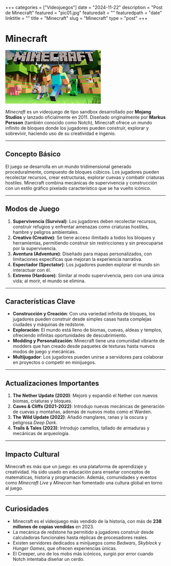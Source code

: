 +++
categories = ["Videojuegos"]
date = "2024-11-22"
description = "Post de Minecraft"
featured = "pic01.jpg"
featuredalt = ""
featuredpath = "date"
linktitle = ""
title = "Minecraft"
slug = "Minecraft"
type = "post"
+++

# Minecraft

![Minecraft](minecraft.jpg)

*Minecraft* es un videojuego de tipo sandbox desarrollado por **Mojang Studios** y lanzado oficialmente en 2011. Diseñado originalmente por **Markus Persson** (también conocido como Notch), Minecraft ofrece un mundo infinito de bloques donde los jugadores pueden construir, explorar y sobrevivir, haciendo uso de su creatividad e ingenio.

---

## Concepto Básico

El juego se desarrolla en un mundo tridimensional generado proceduralmente, compuesto de bloques cúbicos. Los jugadores pueden recolectar recursos, crear estructuras, explorar cuevas y combatir criaturas hostiles. Minecraft combina mecánicas de supervivencia y construcción con un estilo gráfico pixelado característico que se ha vuelto icónico.

---

## Modos de Juego

1. **Supervivencia (Survival)**: Los jugadores deben recolectar recursos, construir refugios y enfrentar amenazas como criaturas hostiles, hambre y peligros ambientales.
2. **Creativo (Creative)**: Se tiene acceso ilimitado a todos los bloques y herramientas, permitiendo construir sin restricciones y sin preocuparse por la supervivencia.
3. **Aventura (Adventure)**: Diseñado para mapas personalizados, con limitaciones específicas que mejoran la experiencia narrativa.
4. **Espectador (Spectator)**: Los jugadores pueden explorar el mundo sin interactuar con él.
5. **Extremo (Hardcore)**: Similar al modo supervivencia, pero con una única vida; al morir, el mundo se elimina.

---

## Características Clave

- **Construcción y Creación**: Con una variedad infinita de bloques, los jugadores pueden construir desde simples casas hasta complejas ciudades y máquinas de redstone.
- **Exploración**: El mundo está lleno de biomas, cuevas, aldeas y templos, ofreciendo infinitas oportunidades de descubrimiento.
- **Modding y Personalización**: Minecraft tiene una comunidad vibrante de modders que han creado desde paquetes de texturas hasta nuevos modos de juego y mecánicas.
- **Multijugador**: Los jugadores pueden unirse a servidores para colaborar en proyectos o competir en minijuegos.

---

## Actualizaciones Importantes

1. **The Nether Update (2020)**: Mejoró y expandió el Nether con nuevos biomas, criaturas y bloques.
2. **Caves & Cliffs (2021-2022)**: Introdujo nuevas mecánicas de generación de cuevas y montañas, además de nuevos mobs como el Warden.
3. **The Wild Update (2022)**: Añadió manglares, ranas y la oscura y peligrosa *Deep Dark*.
4. **Trails & Tales (2023)**: Introdujo camellos, tallado de armaduras y mecánicas de arqueología.

---

## Impacto Cultural

Minecraft es más que un juego: es una plataforma de aprendizaje y creatividad. Ha sido usado en educación para enseñar conceptos de matemáticas, historia y programación. Además, comunidades y eventos como *Minecraft Live* y *Minecon* han fomentado una cultura global en torno al juego.

---

## Curiosidades

- Minecraft es el videojuego más vendido de la historia, con más de **238 millones de copias vendidas** en 2023.
- La mecánica de redstone ha permitido a jugadores construir desde calculadoras funcionales hasta réplicas de procesadores reales.
- Existen servidores dedicados a minijuegos como *Bedwars*, *Skyblock* y *Hunger Games*, que ofrecen experiencias únicas.
- El Creeper, uno de los mobs más icónicos, surgió por error cuando Notch intentaba diseñar un cerdo.

